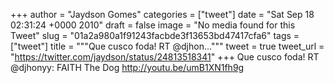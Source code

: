 
+++
author = "Jaydson Gomes"
categories = ["tweet"]
date = "Sat Sep 18 02:31:24 +0000 2010"
draft = false
image = "No media found for this Tweet"
slug = "01a2a980a1f91243facbde3f13653bd47417cfa6"
tags = ["tweet"]
title = """Que cusco foda! RT @djhon..."""
tweet = true
tweet_url = "https://twitter.com/jaydson/status/24813518341"
+++
Que cusco foda! RT @djhonyy: FAITH The Dog http://youtu.be/umB1XN1fh9g
